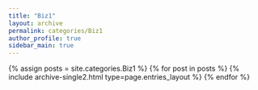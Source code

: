 ```yaml
---
title: "Biz1"
layout: archive
permalink: categories/Biz1
author_profile: true
sidebar_main: true
---
```



{% assign posts = site.categories.Biz1 %}
{% for post in posts %} {% include archive-single2.html type=page.entries_layout %} {% endfor %}